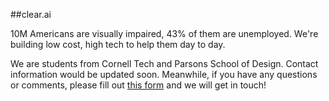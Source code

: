 ##clear.ai

10M Americans are visually impaired, 43% of them are unemployed. We're building low cost, high tech to help them day to day.

We are students from Cornell Tech and Parsons School of Design. Contact information would be updated soon. Meanwhile, if you have any questions or comments, please fill out [this form](https://goo.gl/forms/zJIKMGblplIBNkAt2) and we will get in touch!
